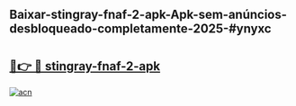## Baixar-stingray-fnaf-2-apk-Apk-sem-anúncios-desbloqueado-completamente-2025-#ynyxc

# <h2><a href="https://ainizakaria.my?title=stingray-fnaf-2-apk&ref=22M">🔗👉 🔴 stingray-fnaf-2-apk</a></h2>

[![acn](https://github.com/user-attachments/assets/0f9c940e-d8b0-45ae-aac7-cd30a18b3e1c)](https://ainizakaria.my?title=stingray-fnaf-2-apk&ref=22M)

